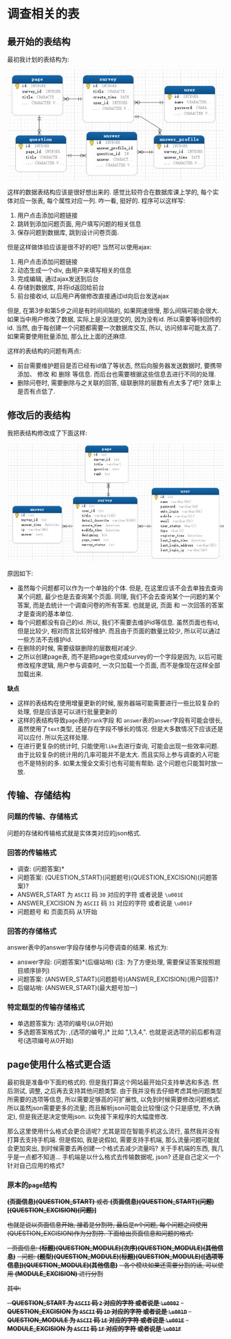 # 调查相关的表
## 最开始的表结构
最初我计划的表结构为:

![最初的表结构](./image/originalDatabase.png)

这样的数据表结构应该是很好想出来的. 感觉比较符合在数据库课上学的, 每个实体对应一张表, 每个属性对应一列. 咋一看, 挺好的. 程序可以这样写:

1. 用户点击添加问题链接
2. 跳转到添加问题页面, 用户填写问题的相关信息
3. 保存问题到数据库, 跳到设计问卷页面.

但是这样做体验应该是很不好的吧?
当然可以使用ajax:

1. 用户点击添加问题链接
2. 动态生成一个div, 由用户来填写相关的信息
3. 完成编辑, 通过ajax发送到后台
4. 存储到数据库, 并将id返回给前台
5. 前台接收id, 以后用户再做修改直接通过id向后台发送ajax

但是, 在第3步和第5步之间是有时间间隔的, 如果网速很慢, 那么间隔可能会很大. 如果当中用户修改了数据, 实际上是没法提交的, 因为没有id. 所以需要等待回传的id. 当然, 由于每创建一个问题都需要一次数据库交互, 所以, 访问频率可能太高了. 如果需要使用批量添加, 那么比上面的还麻烦.

这样的表结构的问题有两点:

- 前台需要维护题目是否已经有id值了等状态, 然后向服务器发送数据时, 要携带添加、 修改 和 删除 等信息. 而后台也需要根据这些信息去进行不同的处理.
- 删除问卷时, 需要删除与之关联的回答, 级联删除的层数有点太多了吧? 效率上是否有点低了.

## 修改后的表结构

我把表结构修改成了下面这样:

![修改后的表结构](./image/modifyDatabase.png)

原因如下:

- 虽然每个问题都可以作为一个单独的个体. 但是, 在这里应该不会去单独去查询某个问题, 最少也是去查询某个页面.  同理, 我们不会去查询某个一问题的某个答案, 而是去统计一个调查问卷的所有答案. 也就是说, 页面 和 一次回答的答案 才是查询的基本单位.
- 每个问题都没有自己的id. 所以, 我们不需要去维护id等信息. 虽然页面也有id, 但是比较少, 相对而言比较好维护. 而且由于页面的数量比较少, 所以可以通过一些方法不去维护id.
- 在删除的时候, 需要级联删除的层数相对减少.
- 之所以创建page表, 而不是把page也变成survey的一个字段是因为, 以后可能修改程序逻辑, 用户参与调查时, 一次只加载一个页面, 而不是像现在这样全部加载出来.

**缺点**

- 这样的表结构在使用增量更新的时候, 服务器端可能需要进行一些比较复杂的处理, 但是应该是可以进行批量更新的
- 这样的表结构导致`page`表的`rank`字段 和 `answer`表的`answer`字段有可能会很长, 虽然使用了`text`类型, 还是存在字段不够长的情况. 但是大多数情况下应该还是可以应付. 所以先这样处理.
- 在进行更复杂的统计时, 只能使用`like`去进行查询, 可能会出现一些效率问题. 由于比较复杂的统计用的几率可能并不是太大. 而且实际上参与调查的人可能也不是特别的多. 如果太慢全文索引也有可能有帮助. 这个问题也只能暂时放一放.

## 传输、存储结构

### 问题的传输、存储格式

问题的存储和传输格式就是实体类对应的json格式.

### 回答的传输格式

- 调查: (问题答案)*
- 问题答案: (QUESTION\_START)(问题题号)(QUESTION\_EXCISION)(问题答案)?
- ANSWER\_START 为 `ASCII` 码 `30` 对应的字符 或者说是 `\u001E`
- ANSWER\_EXCISION 为 `ASCII` 码 `31` 对应的字符 或者说是 `\u001F`
- 问题题号 和 页面页码 从1开始

### 回答的存储格式

answer表中的answer字段存储参与问卷调查的结果. 格式为:

- answer字段: (问题答案)*(后缀站哨) (注: 为了方便处理, 需要保证答案按照题目顺序排列)
- 问题答案: (ANSWER\_START)(问题题号)(ANSWER\_EXCISION)(用户回答)?
- 后缀站哨: (ANSWER\_START)(最大题号加一)

### 特定题型的传输存储格式

- 单选题答案为: 选项的编号(从0开始)
- 多选题答案格式为: ,(选项的编号,)* 比如 ",1,3,4,". 也就是说选项的前后都有逗号(选项编号从0开始)

## page使用什么格式更合适

最初我是准备中下面的格式的. 但是我打算这个网站最开始只支持单选和多选. 然后测试, 调整, 之后再去支持其他问题类型. 由于我并没有去仔细考虑其他问题类型所需要的选项等信息, 所以需要足够高的可扩展性, 以免到时候需要修改问题格式. 所以虽然json需要更多的流量; 而且解析json可能会比较慢(这个只是感觉, 不大确定), 但是我还是决定使用json. 以免接下来程序的大幅度修改.

那么这里使用什么格式会更合适呢? 尤其是现在智能手机这么流行, 虽然我并没有打算去支持手机端. 但是假如, 我是说假如, 需要支持手机端, 那么流量问题可能就会更加突出, 到时候需要去再创建一个格式去减少流量吗? 关于手机端的东西, 我几乎是一点都不知道... 手机端是以什么格式去传输数据呢, json? 还是自己定义一个针对自己应用的格式?

### 原本的`page`结构

~~**(页面信息)(QUESTION\_START)** 或者 **(页面信息)(QUESTION\_START)(问题)[(QUESTION\_EXCISION)(问题)]**~~

~~也就是说以页面信息开始, 接着是分割符, 最后是n个问题, 每个问题之间使用(QUESTION_EXCISION)作为分割符. 下面给出页面信息和问题的格式:~~

~~- 页面信息: **(标题)(QUESTION\_MODULE)(次序)(QUESTION\_MODULE)(其他信息)**~~
~~- 问题: **(题型)(QUESTION\_MODULE)(标题)(QUESTION\_MODULE)([选项等信息])(QUESTION\_MODULE)(其他信息)**~~
~~- 各个模块如果还需要分割的话, 可以使用 **(MODULE\_EXCISION)** 进行分割~~

~~其中:~~

~~- **QUESTION\_START 为 `ASCII` 码 `2` 对应的字符 或者说是 `\u0002`**~~
~~- **QUESTION\_EXCISION 为 `ASCII` 码 `1D` 对应的字符 或者说是 `\u001D`**~~
~~- **QUESTION\_MODULE 为 `ASCII` 码 `1E` 对应的字符 或者说是 `\u001E`**~~
~~- **MODULE\_EXCISION 为 `ASCII` 码 `1F` 对应的字符 或者说是 `\u001F`**~~
